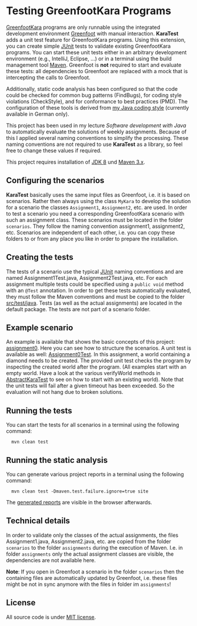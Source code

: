 Testing GreenfootKara Programs
==============================

[GreenfootKara](http://code.makery.ch/library/greenfoot-kara/) programs are only runnable using the integrated 
development environment [Greenfoot](www.greenfoot.org/) with manual interaction. **KaraTest** adds a unit test feature 
for GreenfootKara programs. Using this extension, you can create simple [JUnit](http://junit.org/) tests to validate
existing GreenfootKara programs. You can start these unit tests either in an arbitrary development environment 
(e.g., IntelliJ, Eclipse, ...) or in a terminal using the build management tool [Maven](http://maven.apache.org/). 
Greenfoot is **not** required to start and evaluate these tests: all dependencies to Greenfoot are replaced with a mock 
that is intercepting the calls to Greenfoot.

Additionally, static code analysis has been configured so that the code could be checked for common bug patterns 
(FindBugs), for coding style violations (CheckStyle), and for conformance to best practices (PMD). 
The configuration of these tools is derived from [my Java coding style](https://github.com/uhafner/codingstyle) 
(currently available in German only).

This project has been used in my lecture *Software development with Java* to automatically evaluate the solutions of 
weekly assignments. Because of this I applied several naming conventions to simplify the processing. These naming 
conventions are not required to use **KaraTest** as a library, so feel free to change these values if required.

This project requires installation of [JDK 8](http://www.java.com) und [Maven 3.x](http://maven.apache.org/).

## Configuring the scenarios

**KaraTest** basically uses the same input files as Greenfoot, i.e. it is based on scenarios. Rather then always using 
the class `MyKara` to develop the solution for a scenario the classes `Assignment1`, `Assignment2`, etc. are used.  In 
order to test a scenario you need a corresponding GreenfootKara scenario with such an assignment class. These 
scenarios must be located in the folder `scenarios`. They follow the naming convention assignment1, assignment2, etc.
Scenarios are independent of each other, i.e. you can copy these folders to or from any place you
like in order to prepare the installation.

## Creating the tests 

The tests of a scenario use the typical [JUnit](http://junit.org/) naming conventions and are named 
Assignment1Test.java, Assignment2Test.java, etc. For each assignment multiple tests could be specified
using a `public void` method with an `@Test` annotation. In order to get these tests automatically evaluated, they 
must follow the Maven conventions and must be copied to the folder [src/test/java](../master/src/test/java). Tests 
(as well as the actual assignments) are located in the default package. The tests are not part of a scenario folder.
 
## Example scenario
 
An example is available that shows the basic concepts of this project: [assignment0](../master/scenarios/assignment0). 
Here you can see how to structure the scenarios. A unit test is available as well:
[Assignment0Test](../master/src/test/java/Assignment0Test.java). 
In this assignment, a world containing a diamond needs to be created. The provided unit test checks the program
by inspecting the created world after the program. (All examples start with an empty world. Have a look at the various
verifyWorld methods in [AbstractKaraTest](../master/src/main/java/AbstractKaraTest.java) to see on how to start with 
an existing world). Note that the unit tests will fail after a given timeout has been exceeded. So the evaluation will 
not hang due to broken solutions. 
 
## Running the tests 

You can start the tests for all scenarios in a terminal using the following command:

```
  mvn clean test
```

## Running the static analysis

You can generate various project reports in a terminal using the following command:
 
```
  mvn clean test -Dmaven.test.failure.ignore=true site
```

The [generated reports](target/site/index.html) are visible in the browser afterwards. 

## Technical details

In order to validate only the classes of the actual assignments, the files Assignment1.java, 
Assignment2.java, etc. are copied from the folder `scenarios` to the folder `assignments` during the execution of Maven. 
I.e. in folder `assignments` only the actual assignment classes are visible, the dependencies are not available here. 

**Note**: If you open in Greenfoot a scenario in the folder `scenarios` then the containing files are automatically 
updated by Greenfoot, i.e. these files might be not in sync anymore with the files in folder im `assignments`!

## License

All source code is under [MIT license](http://opensource.org/licenses/MIT).
